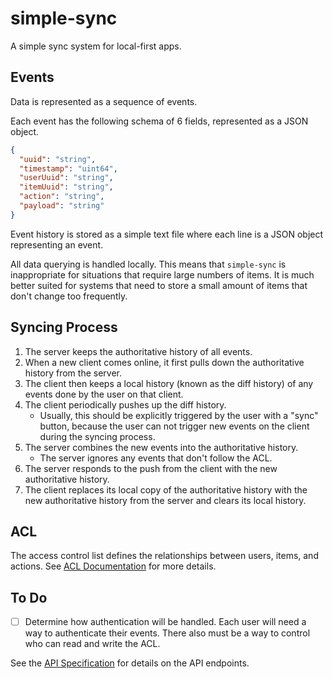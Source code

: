 # simple-sync
A simple sync system for local-first apps.

## Events

Data is represented as a sequence of events.

Each event has the following schema of 6 fields, represented as a JSON object.

```json
{
  "uuid": "string",
  "timestamp": "uint64",
  "userUuid": "string",
  "itemUuid": "string",
  "action": "string",
  "payload": "string"
}
```

Event history is stored as a simple text file where each line is a JSON object representing an event.

All data querying is handled locally. This means that `simple-sync` is inappropriate for situations that require large numbers of items. It is much better suited for systems that need to store a small amount of items that don't change too frequently.

## Syncing Process


1.  The server keeps the authoritative history of all events.
2.  When a new client comes online, it first pulls down the authoritative history from the server.
3.  The client then keeps a local history (known as the diff history) of any events done by the user on that client.
4.  The client periodically pushes up the diff history.
    *   Usually, this should be explicitly triggered by the user with a "sync" button, because the user can not trigger new events on the client during the syncing process.
5.  The server combines the new events into the authoritative history.
    *   The server ignores any events that don't follow the ACL.
6.  The server responds to the push from the client with the new authoritative history.
7.  The client replaces its local copy of the authoritative history with the new authoritative history from the server and clears its local history.

## ACL

The access control list defines the relationships between users, items, and actions. See [ACL Documentation](docs/acl.md) for more details.

## To Do

*   [ ] Determine how authentication will be handled. Each user will need a way to authenticate their events. There also must be a way to control who can read and write the ACL.

See the [API Specification](docs/api.md) for details on the API endpoints.
